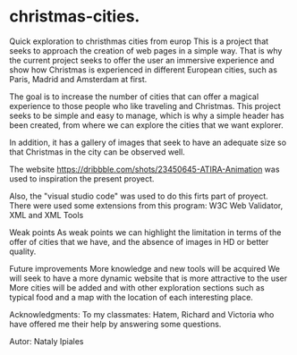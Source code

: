 # christmas-cities.
Quick exploration to christhmas cities from europ
This is a project that seeks to approach the creation of web pages in a simple way. That is why the current project seeks to offer the user an immersive experience and show how Christmas is experienced in different European cities, such as Paris, Madrid and Amsterdam at first. 

The goal is to increase the number of cities that can offer a magical experience to those people who like traveling and Christmas. This project seeks to be simple and easy to manage, which is why a simple header has been created, from where we can explore the cities that we want explorer. 

In addition, it has a gallery of images that seek to have an adequate size so that Christmas in the city can be observed well. 

The website https://dribbble.com/shots/23450645-ATIRA-Animation was used to inspiration the present proyect. 

Also, the "visual studio code" was used to do this firts part of proyect. There were used some extensions from this program: W3C Web Validator, XML and XML Tools

Weak points
As weak points we can highlight the limitation in terms of the offer of cities that we have, and the absence of images in HD or better quality. 

Future improvements
More knowledge and new tools will be acquired
We will seek to have a more dynamic website that is more attractive to the user
More cities will be added and with other exploration sections such as typical food and a map with the location of each interesting place.

Acknowledgments: To my classmates: Hatem, Richard and Victoria who have offered me their help by answering some questions.

Autor: Nataly Ipiales

